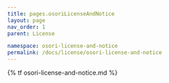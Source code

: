 ```yaml
---
title: pages.osoriLicenseAndNotice
layout: page
nav_order: 1
parent: License

namespace: osori-license-and-notice
permalink: /docs/license/osori-license-and-notice
---
```

{% tf osori-license-and-notice.md %}